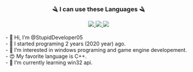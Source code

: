   <h3 align=center>🪒 I can use these Languages 🪒</h3>
  <div align=center>
    <a href="http://www.open-std.org/jtc1/sc22/wg14/">
      <img src="https://img.shields.io/badge/language-gray?style=plastic&logo=c&logoColor=black">
    </a>
    <a href="https://isocpp.org/">
      <img src="https://img.shields.io/badge/C++-blue?style=plastic&logo=c%2B%2B&logoColor=00599c">
    </a>
    <a href="https://www.python.org/">
      <img src="https://img.shields.io/badge/Python-yellow?style=plastic&logo=python&logoColor=00599c">
    </a>
    <br>
    <br>
  </div>
  <div>
- 👋 Hi, I’m @StupidDeveloper05 <br>
- 🐣 I started programing 2 years (2020 year) ago. <br>
- 👀 I’m interested in windows programing and game engine developement. <br>
- 😍 My favorite language is C++. <br>
- 🌱 I’m currently learning win32 api. <br>
</div>
